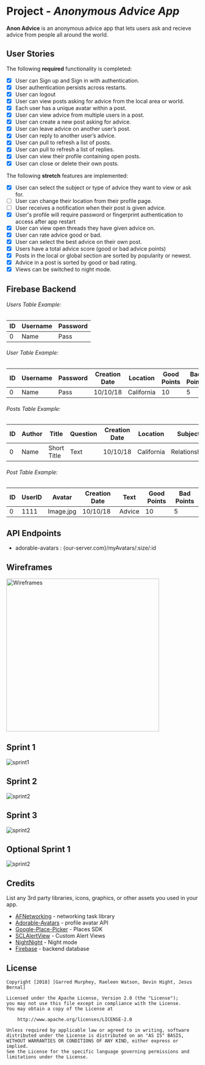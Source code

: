 # Project - *Anonymous Advice App*

**Anon Advice** is an anonymous advice app that lets users ask and recieve advice from people all around the world.

## User Stories

The following **required** functionality is completed:

- [x]  User can Sign up and Sign in with authentication.
- [x]  User authentication persists across restarts.
- [x]   User can logout
- [x]  User can view posts asking for advice from the local area or world.
- [x]  Each user has a unique avatar within a post.
- [X]  User can view advice from multiple users in a post.
- [X]  User can create a new post asking for advice.
- [X]  User can leave advice on another user’s post.
- [x]  User can reply to another user’s advice.
- [x]  User can pull to refresh a list of posts.
- [x]  User can pull to refresh a list of replies.
- [X]  User can view their profile containing open posts.
- [X]  User can close or delete their own posts.

The following **stretch** features are implemented:

- [X]  User can select the subject or type of advice they want to view or ask for.
- [ ]  User can change their location from their profile page.
- [ ]  User receives a notification when their post is given advice.
- [x]  User's profile will require password or fingerprint authentication to access after app restart
- [X]  User can view open threads they have given advice on.
- [X]  User can rate advice good or bad.
- [X]  User can select the best advice on their own post.
- [X]  Users have a total advice score (good or bad advice points)
- [X]  Posts in the local or global section are sorted by popularity or newest.
- [X]  Advice in a post is sorted by good or bad rating.
- [x]  Views can be switched to night mode.

## Firebase Backend

###### Users Table Example: ######

| ID | Username | Password |
| --- | --- | --- |
| 0 | Name | Pass |

###### User Table Example: ######

| ID | Username | Password | Creation Date | Location | Good Points | Bad Points |
| --- | --- | --- | --- | --- | --- | --- |
| 0 | Name | Pass | 10/10/18 | California | 10 | 5 |

###### Posts Table Example: ######

| ID | Author | Title | Question | Creation Date | Location | Subject | Reply Count |
| --- | --- | --- | --- | --- | --- | --- | --- |
| 0 | Name | Short Title | Text | 10/10/18 | California | Relationship | 5 |

###### Post Table Example: ######

| ID | UserID | Avatar | Creation Date | Text | Good Points | Bad Points |
| --- | --- | --- | --- | --- | --- | --- |
| 0 | 1111 | Image.jpg | 10/10/18 | Advice | 10 | 5 |

## API Endpoints

- adorable-avatars : {our-server.com}/myAvatars/:size/:id

## Wireframes

<img src='https://i.imgur.com/RSIVa5Z.png' title='Wireframes' width='400' alt='Wireframes' />

## Sprint 1

<img src='https://imgur.com/jr3qrPL.gif' title='Part 1' width='' alt='sprint1' />

## Sprint 2
<img src='https://i.imgur.com/9C1VI15.gif' title='Wireframes' width='' alt='sprint2' />

## Sprint 3
<img src='https://i.imgur.com/43P4YsC.gif' title='Wireframes' width='' alt='sprint2' />

## Optional Sprint 1
<img src='https://imgur.com/qTXBmdO.gif' title='Wireframes' width='' alt='sprint2' />

## Credits

List any 3rd party libraries, icons, graphics, or other assets you used in your app.

- [AFNetworking](https://github.com/AFNetworking/AFNetworking) - networking task library
- [Adorable-Avatars](https://github.com/adorableio/avatars-api-middleware) - profile avatar API
- [Google-Place-Picker](https://developers.google.com/places/android-sdk/placepicker) - Places SDK
- [SCLAlertView](https://github.com/vikmeup/SCLAlertView-Swift) - Custom Alert Views
- [NightNight](https://github.com/Draveness/NightNight) - Night mode
- [Firebase](https://firebase.google.com/) - backend database

## License

    Copyright [2018] [Garred Murphey, Raeleen Watson, Devin Hight, Jesus Bernal]

    Licensed under the Apache License, Version 2.0 (the "License");
    you may not use this file except in compliance with the License.
    You may obtain a copy of the License at

        http://www.apache.org/licenses/LICENSE-2.0

    Unless required by applicable law or agreed to in writing, software
    distributed under the License is distributed on an "AS IS" BASIS,
    WITHOUT WARRANTIES OR CONDITIONS OF ANY KIND, either express or implied.
    See the License for the specific language governing permissions and
    limitations under the License.
